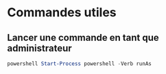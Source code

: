 # Commandes utiles

## Lancer une commande en tant que administrateur

```Powershell
powershell Start-Process powershell -Verb runAs
``` 
